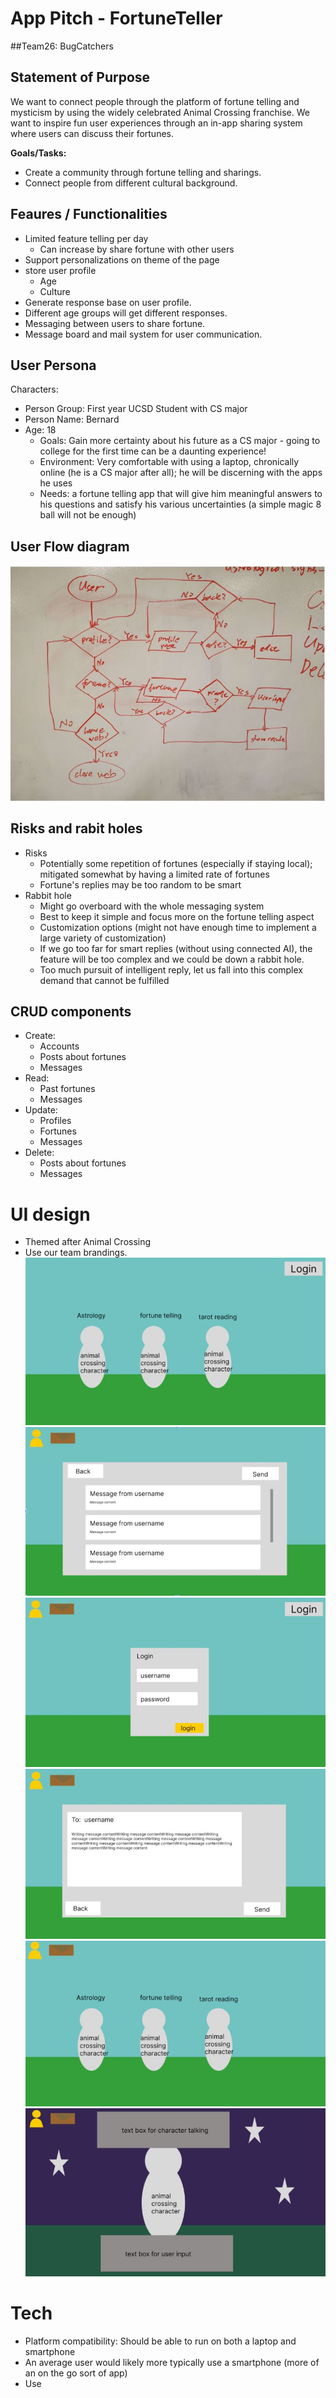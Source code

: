 # App Pitch - FortuneTeller
##Team26: BugCatchers

## Statement of Purpose
We want to connect people through the platform of fortune telling and mysticism by using the widely celebrated Animal Crossing franchise. We want to inspire fun user experiences through an in-app sharing system where users can discuss their fortunes.




**Goals/Tasks:**
- Create a community through fortune telling and sharings.
- Connect people from different cultural background.





## Feaures / Functionalities
- Limited feature telling per day
  - Can increase by share fortune with other users
- Support personalizations on theme of the page
- store user profile
  - Age
  - Culture
- Generate response base on user profile.
- Different age groups will get different responses.
- Messaging between users to share fortune.
- Message board and mail system for user communication.


## User Persona
Characters:
- Person Group: First year UCSD Student with CS major
- Person Name: Bernard
- Age: 18
  - Goals: Gain more certainty about his future as a CS major - going to college for the first time can be a daunting experience!
  - Environment: Very comfortable with using a laptop, chronically online (he is a CS major after all); he will be discerning with the apps he uses
  - Needs: a fortune telling app that will give him meaningful answers to his questions and satisfy his various uncertainties (a simple magic 8 ball will not be enough)


## User Flow diagram
![User Flow Diagram](./userflow.JPG)


## Risks and rabit holes
- Risks
  - Potentially some repetition of fortunes (especially if staying local); mitigated somewhat by having a limited rate of fortunes
  - Fortune's replies may be too random to be smart
- Rabbit hole
  - Might go overboard with the whole messaging system
  - Best to keep it simple and focus more on the fortune telling aspect
  - Customization options (might not have enough time to implement a large variety of customization)
  - If we go too far for smart replies (without using connected AI), the feature will be too complex and we could be down a rabbit hole.
  - Too much pursuit of intelligent reply, let us fall into this complex demand that cannot be fulfilled


## CRUD components
- Create:
  - Accounts
  - Posts about fortunes
  - Messages
- Read:
    - Past fortunes
  - Messages
- Update:
    - Profiles
  - Fortunes
  - Messages
- Delete:
    - Posts about fortunes
  - Messages


# UI design
- Themed after Animal Crossing
- Use our team brandings.
![UI1](UI1.JPG)
![UI2](UI2.JPG)
![UI3](UI3.JPG)
![UI4](UI4.JPG)
![UI5](UI5.JPG)
![UI6](UI6.JPG)

# Tech
- Platform compatibility: Should be able to run on both a laptop and smartphone
- An average user would likely more typically use a smartphone (more of an on the go sort of app)
- Use 
